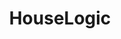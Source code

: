---
title: "HouseLogic"
description: "This was a student project at FIT that imagined a brand identity and packaging for a smart-home technology company."
date: ""
featured: false
gallery: 
- 
  url: "/assets/images/houselogic-logo.jpg"
  caption: null
tags: "print,logo"
---